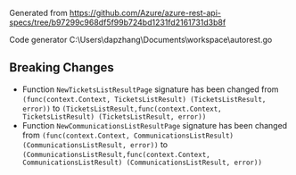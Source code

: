 
Generated from https://github.com/Azure/azure-rest-api-specs/tree/b97299c968df5f99b724bd1231fd2161731d3b8f

Code generator C:\Users\dapzhang\Documents\workspace\autorest.go

## Breaking Changes

- Function `NewTicketsListResultPage` signature has been changed from `(func(context.Context, TicketsListResult) (TicketsListResult, error))` to `(TicketsListResult,func(context.Context, TicketsListResult) (TicketsListResult, error))`
- Function `NewCommunicationsListResultPage` signature has been changed from `(func(context.Context, CommunicationsListResult) (CommunicationsListResult, error))` to `(CommunicationsListResult,func(context.Context, CommunicationsListResult) (CommunicationsListResult, error))`

